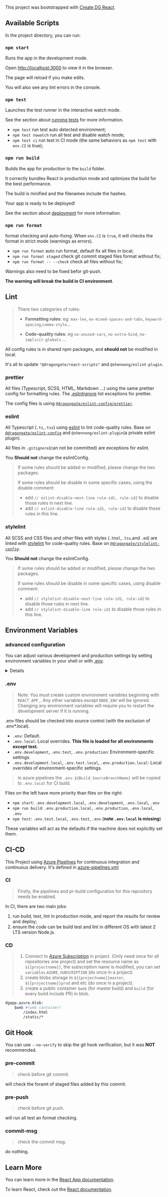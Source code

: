 This project was bootstrapped with [Create DG React](https://github.com/MS-DG/create-dg-react).

## Available Scripts

In the project directory, you can run:

### `npm start`

Runs the app in the development mode.

Open [http://localhost:3000](http://localhost:3000) to view it in the browser.

The page will reload if you make edits.

You will also see any lint errors in the console.

### `npm test`

Launches the test runner in the interactive watch mode.

See the section about [running tests](https://facebook.github.io/create-react-app/docs/running-tests) for more information.

- `npm test` run test auto detected environment;
- `npm test nowatch` run all test and disable watch mode;
- `npm test ci` run test in CI mode (the same behaviors as `npm test` with `env.CI` is true);

### `npm run build`

Builds the app for production to the `build` folder.

It correctly bundles React in production mode and optimizes the build for the best performance.

The build is minified and the filenames include the hashes.

Your app is ready to be deployed!

See the section about [deployment](#ci-cd) for more information.

### `npm run format`

format checking and auto-fixing.
When `env.CI` is `true`, it will checks the format in strict mode (warnings as errors).

- `npm run format` auto run format, default fix all files in local;
- `npm run format staged` check git commit staged files format without fix;
- `npm run format -- --check` check all files without fix;

Warnings also need to be fixed befor git-push.

**The warning will break the build in CI environment**.

## Lint

> There two categories of rules:
>
> - **Formatting rules**: eg: `max-len`, `no-mixed-spaces-and-tabs`, `keyword-spacing`,`comma-style`...
>
> - **Code-quality rules**: eg `no-unused-vars`, `no-extra-bind`, `no-implicit-globals` ...

All config rules is in shared npm packages, and **should not** be modified in local.

It's all to update `"@dragongate/react-scripts"` and `@shennong/eslint-plugin`.

### prettier

All files (Typescript, SCSS, HTML, Markdown ...) using the same prettier config for formatting rules.
The [.eslintignore](.eslintignore) list exceptions for prettier.

The config files is using [`@dragongate/eslint-config/prettier`](https://github.com/MS-DG/create-dg-react/blob/master/packages/eslint-config-react-app/prettier.js).

### eslint

All Typescript (`.ts`,`.tsx`) using [eslint](https://eslint.org/) to lint code-quality rules.
Base on [`@dragongate/eslint-config`](https://github.com/MS-DG/create-dg-react/tree/master/packages/eslint-config-react-app) and `@shennong/eslint-plugin`(a private eslint plugin).

All files in `.gitignore`(can not be committed) are exceptions for eslint.

You **Should not** change the eslintConfig.

> If some rules should be added or modified, please change the two packages.
>
> If some rules should be disable in some specific cases, using the disable comment:
>
> - add `// eslint-disable-next-line rule-id1, rule-id2` to disable those rules in next line.
> - add `// eslint-disable-line rule-id1, rule-id2` to disable those rules in this line.

### stylelint

All SCSS and CSS files and other files with styles (`.html`,`.tsx`,and `.md`) are linted with [stylelint](https://stylelint.io/) for code-quality rules.
Base on [`@dragongate/stylelint-config`](https://github.com/MS-DG/create-dg-react/tree/master/packages/stylelint-config).

You **Should not** change the eslintConfig.

> If some rules should be added or modified, please change the two packages.
>
> If some rules should be disable in some specific cases, using disable comment:
>
> - add `// stylelint-disable-next-line rule-id1, rule-id2` to disable those rules in next line.
> - add `// stylelint-disable-line rule-id1` to disable those rules in this line.

## Environment Variables

### advanced configuration

<summary>

You can adjust various development and production settings by setting environment variables in your shell or with [.env](#.env).

<details>

> Note: You do not need to declare `REACT_APP_` before the below variables as you would with custom environment variables.

| Variable                | Development | Production | Usage                                                                                                                                                                                                                                                                                                                                                                                                                                                                                                                                                                                                                                                                    |
| :---------------------- | :---------: | :--------: | :----------------------------------------------------------------------------------------------------------------------------------------------------------------------------------------------------------------------------------------------------------------------------------------------------------------------------------------------------------------------------------------------------------------------------------------------------------------------------------------------------------------------------------------------------------------------------------------------------------------------------------------------------------------------- |
| BROWSER                 |   ✅ Used   | 🚫 Ignored | By default, Create React App will open the default system browser, favoring Chrome on macOS. Specify a [browser](https://github.com/sindresorhus/open#app) to override this behavior, or set it to `none` to disable it completely. If you need to customize the way the browser is launched, you can specify a node script instead. Any arguments passed to `npm start` will also be passed to this script, and the url where your app is served will be the last argument. Your script's file name must have the `.js` extension.                                                                                                                                      |
| BROWSER_ARGS            |   ✅ Used   | 🚫 Ignored | When the `BROWSER` environment variable is specified, any arguments that you set to this environment variable will be passed to the browser instance. Multiple arguments are supported as a space separated list. By default, no arguments are passed through to browsers.                                                                                                                                                                                                                                                                                                                                                                                               |
| HOST                    |   ✅ Used   | 🚫 Ignored | By default, the development web server binds to all hostnames on the device (`localhost`, LAN network address, etc.). You may use this variable to specify a different host.                                                                                                                                                                                                                                                                                                                                                                                                                                                                                             |
| PORT                    |   ✅ Used   | 🚫 Ignored | By default, the development web server will attempt to listen on port 3000 or prompt you to attempt the next available port. You may use this variable to specify a different port.                                                                                                                                                                                                                                                                                                                                                                                                                                                                                      |
| HTTPS                   |   ✅ Used   | 🚫 Ignored | When set to `true`, Create React App will run the development server in `https` mode.                                                                                                                                                                                                                                                                                                                                                                                                                                                                                                                                                                                    |
| PUBLIC_URL              | 🚫 Ignored  |  ✅ Used   | Create React App assumes your application is hosted at the serving web server's root or a subpath as specified in [`package.json` (`homepage`)](deployment#building-for-relative-paths). Normally, Create React App ignores the hostname. You may use this variable to force assets to be referenced verbatim to the url you provide (hostname included). This may be particularly useful when using a CDN to host your application.                                                                                                                                                                                                                                     |
| CI                      |   ✅ Used   |  ✅ Used   | When set to `true`, Create React App treats warnings as failures in the build. It also makes the test runner non-watching. Most CIs set this flag by default.                                                                                                                                                                                                                                                                                                                                                                                                                                                                                                            |
| REACT_EDITOR            |   ✅ Used   | 🚫 Ignored | When an app crashes in development, you will see an error overlay with clickable stack trace. When you click on it, Create React App will try to determine the editor you are using based on currently running processes, and open the relevant source file. You can [send a pull request to detect your editor of choice](https://github.com/facebook/create-react-app/issues/2636). Setting this environment variable overrides the automatic detection. If you do it, make sure your systems [PATH](<https://en.wikipedia.org/wiki/PATH_(variable)>) environment variable points to your editor’s bin folder. You can also set it to `none` to disable it completely. |
| CHOKIDAR_USEPOLLING     |   ✅ Used   | 🚫 Ignored | When set to `true`, the watcher runs in polling mode, as necessary inside a VM. Use this option if `npm start` isn't detecting changes.                                                                                                                                                                                                                                                                                                                                                                                                                                                                                                                                  |
| GENERATE_SOURCEMAP      | 🚫 Ignored  |  ✅ Used   | When set to `false`, source maps are not generated for a production build. This solves out of memory (OOM) issues on some smaller machines.                                                                                                                                                                                                                                                                                                                                                                                                                                                                                                                              |
| NODE_PATH               |   ✅ Used   |  ✅ Used   | Same as [`NODE_PATH` in Node.js](https://nodejs.org/api/modules.html#modules_loading_from_the_global_folders), but only relative folders are allowed. Can be handy for emulating a monorepo setup by setting `NODE_PATH=src`.                                                                                                                                                                                                                                                                                                                                                                                                                                            |
| INLINE_RUNTIME_CHUNK    | 🚫 Ignored  |  ✅ Used   | By default, Create React App will embed the runtime script into `index.html` during the production build. When set to `false`, the script will not be embedded and will be imported as usual. This is normally required when dealing with CSP.                                                                                                                                                                                                                                                                                                                                                                                                                           |
| IMAGE_INLINE_SIZE_LIMIT | 🚫 Ignored  |  ✅ Used   | By default, images smaller than 10,000 bytes are encoded as a data URI in base64 and inlined in the CSS or JS build artifact. Set this to control the size limit in bytes. Setting it to 0 will disable the inlining of images.                                                                                                                                                                                                                                                                                                                                                                                                                                          |
| TSC_COMPILE_ON_ERROR    |   ✅ Used   |  ✅ Used   | When set to `true`, you can run and properly build TypeScript projects even if there are TypeScript type check errors. These errors are printed as warnings in the terminal and/or browser console.                                                                                                                                                                                                                                                                                                                                                                                                                                                                      |

</details>
</summary>

### .env

> Note: You must create custom environment variables beginning with `REACT_APP_`. Any other variables except `NODE_ENV` will be ignored. Changing any environment variables will require you to restart the development server if it is running.

.env files should be checked into source control (with the exclusion of .env\*.local).

- `.env`: Default.
- `.env.local`: Local overrides. **This file is loaded for all environments except test.**
- `.env.development`, `.env.test`, `.env.production`: Environment-specific settings.
- `.env.development.local`, `.env.test.local`, `.env.production.local`: Local overrides of environment-specific settings.

> In azure pipelines the `.env.${Build_SourceBranchName}` will be copied to `.env.local` for CI build.

Files on the left have more priority than files on the right:

- `npm start`: `.env.development.local`, `.env.development`, `.env.local`, `.env`
- `npm run build`: `.env.production.local`, `.env.production`, `.env.local`, `.env`
- `npm test`: `.env.test.local`, `.env.test`, `.env` (**note `.env.local` is missing**)

These variables will act as the defaults if the machine does not explicitly set them.

## CI-CD

This Project using [Azure Pipelines](https://docs.microsoft.com/en-us/azure/devops/pipelines/ecosystems/javascript) for continuous integration and continuous delivery.
It's defined in [azure-pipelines.yml](azure-pipelines.yml)

### CI

> Firstly, the pipelines and pr-build configuration for this repository needs be enabled.

In CI, there are two main jobs:

1. run build, test, lint in production mode, and report the results for review and deploy;
2. ensure the code can be build test and lint in different OS with latest 2 LTS version Node.js.

### CD

> 1. Connect to [Azure Subscription](https://docs.microsoft.com/en-us/azure/devops/pipelines/library/service-endpoints) in project. (Only need once for all repositories one project) and set the resource name as `${{projectname}}`, the subscription name is modified, you can set `variables`.`AZURE_SUBSCRIPTION` (do once in a project)
> 2. create blobs storage in `${{projectname}}master`, `${{projectname}}prod` and etc (do once in a project).
> 3. create a public container `$web` (for master build) and `build` (for every build include PR) in blob.

```bash
dgapp.azure.blob:
    $web #(web container)
        /index.html
        /static/*
```

## Git Hook

You can use `--no-verify` to skip the git hook verification, but it was **NOT** recommended.

### pre-commit

> check before git commit.

will check the foramt of staged files added by this commit.

### pre-push

> check before git push.

will run all test an format checking.

### commit-msg

> check the commit msg.

do nothing.

## Learn More

You can learn more in the [React App documentation](https://facebook.github.io/create-react-app/docs/getting-started).

To learn React, check out the [React documentation](https://reactjs.org/).
